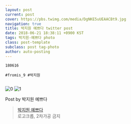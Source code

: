 ```yaml
---
layout: post
current: post
cover: https://pbs.twimg.com/media/DgNKE5uUEAACBt9.jpg
navigation: true
title: 박지원 예쁘다 twitter post
date: 2018-06-21 18:38:11 +0900 KST
tags: 박지원-예쁘다 photo
class: post-template
subclass: post tag-photo
author: auto-posting
---
```


```  
180616  
  
#fromis_9 #박지원  
  

```

![0](https://pbs.twimg.com/media/DgNKE5pU0AEgJu-.jpg)
![1](https://pbs.twimg.com/media/DgNKE5uUEAACBt9.jpg)


Post by 박지원 예쁘다

> [박지원 예쁘다](https://twitter.com/jiwon_is_pretty)  
  로고크롭, 2차가공 금지